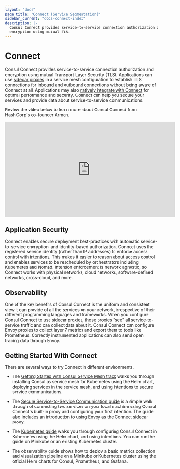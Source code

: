 ```yaml
---
layout: "docs"
page_title: "Connect (Service Segmentation)"
sidebar_current: "docs-connect-index"
description: |-
  Consul Connect provides service-to-service connection authorization and
  encryption using mutual TLS.
---
```


# Connect

Consul Connect provides service-to-service connection authorization and
encryption using mutual Transport Layer Security (TLS). Applications can use
[sidecar proxies](/docs/connect/proxies.html) in a service mesh configuration to
establish TLS connections for inbound and outbound connections without being aware 
of Connect at all. Applications may also [natively integrate with Connect](/docs/connect/native.html) 
for optimal performance and security. Connect can help you secure your services and provide data 
about service-to-service
communications.

Review the video below to learn more about Consul Connect from HashiCorp's co-founder Armon. 

<iframe src="https://www.youtube.com/embed/8T8t4-hQY74" frameborder="0" allowfullscreen="true"  width="560" height="315" ></iframe>

## Application Security

Connect enables secure deployment best-practices with automatic
service-to-service encryption, and identity-based authorization.
Connect uses the registered service identity (rather than IP addresses) to
enforce access control with [intentions](/docs/connect/intentions.html). This
makes it easier to reason about access control and enables services to be
rescheduled by orchestrators including Kubernetes and Nomad. Intention
enforcement is network agnostic, so Connect works with physical networks, cloud
networks, software-defined networks, cross-cloud, and more.

## Observability

One of the key benefits of Consul Connect is the uniform and consistent view it can
provide  of all the services on your network, irrespective of their different
programming languages and frameworks. When you configure Consul Connect to use
sidecar proxies, those proxies "see" all service-to-service traffic and can
collect data about it. Consul Connect can configure Envoy proxies to collect
layer 7 metrics and export them to tools like Prometheus. Correctly instrumented
applications can also send open tracing data through Envoy.

## Getting Started With Connect

There are several ways to try Connect in different environments.

 - The [Getting Started with Consul Service Mesh track](https://learn.hashicorp.com/consul/gs-consul-service-mesh/understand-consul-service-mesh?utm_source=WEBSITE&utm_medium=WEB_IO&utm_offer=ARTICLE_PAGE&utm_content=DOCS)
   walks you through installing Consul as service mesh for Kubernetes using the Helm
   chart, deploying services in the service mesh, and using intentions to secure service 
   communications.
   
 - The [Secure Service-to-Service Communication guide](https://learn.hashicorp.com/consul/developer-mesh/connect-services?utm_source=WEBSITE&utm_medium=WEB_IO&utm_offer=ARTICLE_PAGE&utm_content=DOCS)
   is a simple walk through of connecting two services on your local machine
   using Consul Connect's built-in proxy and configuring your first intention. The guide also includes an introduction to 
   using Envoy as the Connect sidecar proxy. 

 - The [Kubernetes guide](https://learn.hashicorp.com/consul/getting-started-k8s/minikube?utm_source=WEBSITE&utm_medium=WEB_IO&utm_offer=ARTICLE_PAGE&utm_content=DOCS)
   walks you through configuring Consul Connect in Kubernetes using the Helm
   chart, and using intentions. You can run the guide on Minikube or an existing
   Kubernetes cluster.

 - The [observability guide](https://learn.hashicorp.com/consul/kubernetes/l7-observability-k8s?utm_source=WEBSITE&utm_medium=WEB_IO&utm_offer=ARTICLE_PAGE&utm_content=DOCS)
   shows how to deploy a basic metrics collection and visualization pipeline on
   a Minikube or Kubernetes cluster using the official Helm charts for Consul,
   Prometheus, and Grafana.
